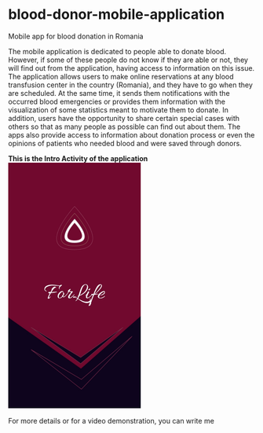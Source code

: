 # blood-donor-mobile-application
Mobile app for blood donation in Romania

The mobile application is dedicated to people able to donate blood. However, if some of these people do not know if they are able or not, they will find out from the application, having access to information on this issue. The application allows users to make online reservations at any blood transfusion center in the country (Romania), and they have to go when they are scheduled. At the same time, it sends them notifications with the occurred blood emergencies or provides them information with the visualization of some statistics meant to motivate them to donate. In addition, users have the opportunity to share certain special cases with others so that as many people as possible can find out about them. The apps also provide access to information about donation process or even the opinions of patients who needed blood and were saved through donors. 

<strong>This is the Intro Activity of the application</strong>
<img src="Screenshots/intro.jpg" width="270" height="500" title="Intro Activity" tooltip="Intro Activity of mobile application">

<p>For more details or for a video demonstration, you can write me</p>

